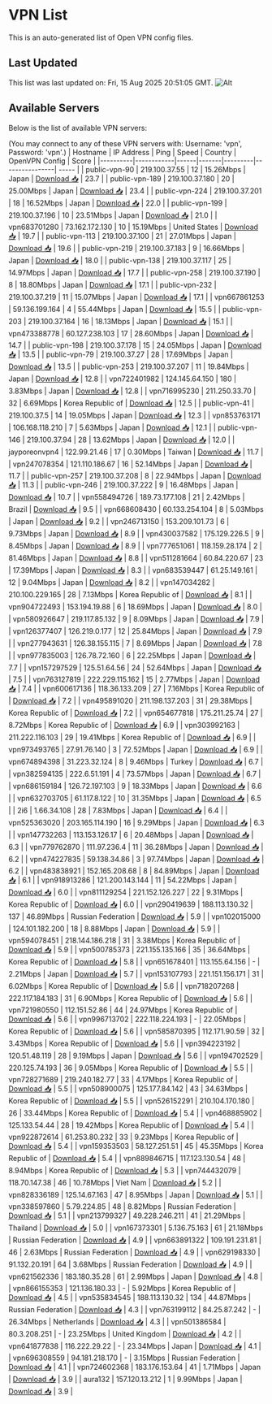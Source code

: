 # VPN List

This is an auto-generated list of Open VPN config files.

## Last Updated

This list was last updated on: Fri, 15 Aug 2025 20:51:05 GMT.
![Alt](https://repobeats.axiom.co/api/embed/186b98318ef1479477931607c1ad7d823f12451f.svg "Repobeats analytics image")

## Available Servers

Below is the list of available VPN servers:

(You may connect to any of these VPN servers with: Username: 'vpn', Password: 'vpn'.)
| Hostname | IP Address | Ping | Speed | Country | OpenVPN Config | Score |
|----------|------------|------|-------|---------|----------------| ----- |
| public-vpn-90 | 219.100.37.55 | 12 | 15.26Mbps | Japan | [Download 📥](./configs/server_0_JP.ovpn) | 23.7 |
| public-vpn-189 | 219.100.37.180 | 20 | 25.00Mbps | Japan | [Download 📥](./configs/server_1_JP.ovpn) | 23.4 |
| public-vpn-224 | 219.100.37.201 | 18 | 16.52Mbps | Japan | [Download 📥](./configs/server_2_JP.ovpn) | 22.0 |
| public-vpn-199 | 219.100.37.196 | 10 | 23.51Mbps | Japan | [Download 📥](./configs/server_3_JP.ovpn) | 21.0 |
| vpn683701280 | 73.162.172.130 | 10 | 15.19Mbps | United States | [Download 📥](./configs/server_4_US.ovpn) | 19.7 |
| public-vpn-113 | 219.100.37.100 | 21 | 27.01Mbps | Japan | [Download 📥](./configs/server_5_JP.ovpn) | 19.6 |
| public-vpn-219 | 219.100.37.183 | 9 | 16.66Mbps | Japan | [Download 📥](./configs/server_6_JP.ovpn) | 18.0 |
| public-vpn-138 | 219.100.37.117 | 25 | 14.97Mbps | Japan | [Download 📥](./configs/server_7_JP.ovpn) | 17.7 |
| public-vpn-258 | 219.100.37.190 | 8 | 18.80Mbps | Japan | [Download 📥](./configs/server_8_JP.ovpn) | 17.1 |
| public-vpn-232 | 219.100.37.219 | 11 | 15.07Mbps | Japan | [Download 📥](./configs/server_9_JP.ovpn) | 17.1 |
| vpn667861253 | 59.136.199.164 | 4 | 55.44Mbps | Japan | [Download 📥](./configs/server_10_JP.ovpn) | 15.5 |
| public-vpn-203 | 219.100.37.164 | 16 | 18.13Mbps | Japan | [Download 📥](./configs/server_11_JP.ovpn) | 15.1 |
| vpn473388778 | 60.127.238.103 | 17 | 28.60Mbps | Japan | [Download 📥](./configs/server_12_JP.ovpn) | 14.7 |
| public-vpn-198 | 219.100.37.178 | 15 | 24.05Mbps | Japan | [Download 📥](./configs/server_13_JP.ovpn) | 13.5 |
| public-vpn-79 | 219.100.37.27 | 28 | 17.69Mbps | Japan | [Download 📥](./configs/server_14_JP.ovpn) | 13.5 |
| public-vpn-253 | 219.100.37.207 | 11 | 19.84Mbps | Japan | [Download 📥](./configs/server_15_JP.ovpn) | 12.8 |
| vpn722401982 | 124.145.64.150 | 180 | 3.83Mbps | Japan | [Download 📥](./configs/server_16_JP.ovpn) | 12.8 |
| vpn716995230 | 211.250.33.70 | 32 | 6.69Mbps | Korea Republic of | [Download 📥](./configs/server_17_KR.ovpn) | 12.5 |
| public-vpn-41 | 219.100.37.5 | 14 | 19.05Mbps | Japan | [Download 📥](./configs/server_18_JP.ovpn) | 12.3 |
| vpn853763171 | 106.168.118.210 | 7 | 5.63Mbps | Japan | [Download 📥](./configs/server_19_JP.ovpn) | 12.1 |
| public-vpn-146 | 219.100.37.94 | 28 | 13.62Mbps | Japan | [Download 📥](./configs/server_20_JP.ovpn) | 12.0 |
| jayporeonvpn4 | 122.99.21.46 | 17 | 0.30Mbps | Taiwan | [Download 📥](./configs/server_21_TW.ovpn) | 11.7 |
| vpn247078354 | 121.110.186.67 | 16 | 52.14Mbps | Japan | [Download 📥](./configs/server_22_JP.ovpn) | 11.7 |
| public-vpn-257 | 219.100.37.208 | 8 | 22.94Mbps | Japan | [Download 📥](./configs/server_23_JP.ovpn) | 11.3 |
| public-vpn-246 | 219.100.37.222 | 9 | 16.48Mbps | Japan | [Download 📥](./configs/server_24_JP.ovpn) | 10.7 |
| vpn558494726 | 189.73.177.108 | 21 | 2.42Mbps | Brazil | [Download 📥](./configs/server_25_BR.ovpn) | 9.5 |
| vpn668608430 | 60.133.254.104 | 8 | 5.03Mbps | Japan | [Download 📥](./configs/server_26_JP.ovpn) | 9.2 |
| vpn246713150 | 153.209.101.73 | 6 | 9.73Mbps | Japan | [Download 📥](./configs/server_27_JP.ovpn) | 8.9 |
| vpn430037582 | 175.129.226.5 | 9 | 8.45Mbps | Japan | [Download 📥](./configs/server_28_JP.ovpn) | 8.9 |
| vpn777651061 | 118.159.28.174 | 2 | 81.46Mbps | Japan | [Download 📥](./configs/server_29_JP.ovpn) | 8.8 |
| vpn511281664 | 60.84.220.67 | 23 | 17.39Mbps | Japan | [Download 📥](./configs/server_30_JP.ovpn) | 8.3 |
| vpn683539447 | 61.25.149.161 | 12 | 9.04Mbps | Japan | [Download 📥](./configs/server_31_JP.ovpn) | 8.2 |
| vpn147034282 | 210.100.229.165 | 28 | 7.13Mbps | Korea Republic of | [Download 📥](./configs/server_32_KR.ovpn) | 8.1 |
| vpn904722493 | 153.194.19.88 | 6 | 18.69Mbps | Japan | [Download 📥](./configs/server_33_JP.ovpn) | 8.0 |
| vpn580926647 | 219.117.85.132 | 9 | 8.09Mbps | Japan | [Download 📥](./configs/server_34_JP.ovpn) | 7.9 |
| vpn126377407 | 126.219.0.177 | 12 | 25.84Mbps | Japan | [Download 📥](./configs/server_35_JP.ovpn) | 7.9 |
| vpn277943631 | 126.38.155.115 | 7 | 8.69Mbps | Japan | [Download 📥](./configs/server_36_JP.ovpn) | 7.8 |
| vpn977835003 | 126.78.72.160 | 6 | 22.25Mbps | Japan | [Download 📥](./configs/server_37_JP.ovpn) | 7.7 |
| vpn157297529 | 125.51.64.56 | 24 | 52.64Mbps | Japan | [Download 📥](./configs/server_38_JP.ovpn) | 7.5 |
| vpn763127819 | 222.229.115.162 | 15 | 2.77Mbps | Japan | [Download 📥](./configs/server_39_JP.ovpn) | 7.4 |
| vpn600617136 | 118.36.133.209 | 27 | 7.16Mbps | Korea Republic of | [Download 📥](./configs/server_40_KR.ovpn) | 7.2 |
| vpn495891020 | 211.198.137.203 | 31 | 29.38Mbps | Korea Republic of | [Download 📥](./configs/server_41_KR.ovpn) | 7.2 |
| vpn654677818 | 175.211.25.74 | 27 | 8.72Mbps | Korea Republic of | [Download 📥](./configs/server_42_KR.ovpn) | 6.9 |
| vpn303992163 | 211.222.116.103 | 29 | 19.41Mbps | Korea Republic of | [Download 📥](./configs/server_43_KR.ovpn) | 6.9 |
| vpn973493765 | 27.91.76.140 | 3 | 72.52Mbps | Japan | [Download 📥](./configs/server_44_JP.ovpn) | 6.9 |
| vpn674894398 | 31.223.32.124 | 8 | 9.46Mbps | Turkey | [Download 📥](./configs/server_45_TR.ovpn) | 6.7 |
| vpn382594135 | 222.6.51.191 | 4 | 73.57Mbps | Japan | [Download 📥](./configs/server_46_JP.ovpn) | 6.7 |
| vpn686159184 | 126.72.197.103 | 9 | 18.33Mbps | Japan | [Download 📥](./configs/server_47_JP.ovpn) | 6.6 |
| vpn632703705 | 61.117.8.122 | 10 | 31.35Mbps | Japan | [Download 📥](./configs/server_48_JP.ovpn) | 6.5 |
| 2i6 | 1.66.34.108 | 28 | 7.83Mbps | Japan | [Download 📥](./configs/server_49_JP.ovpn) | 6.4 |
| vpn525363020 | 203.165.114.190 | 16 | 9.29Mbps | Japan | [Download 📥](./configs/server_50_JP.ovpn) | 6.3 |
| vpn147732263 | 113.153.126.17 | 6 | 20.48Mbps | Japan | [Download 📥](./configs/server_51_JP.ovpn) | 6.3 |
| vpn779762870 | 111.97.236.4 | 11 | 36.28Mbps | Japan | [Download 📥](./configs/server_52_JP.ovpn) | 6.2 |
| vpn474227835 | 59.138.34.86 | 3 | 97.74Mbps | Japan | [Download 📥](./configs/server_53_JP.ovpn) | 6.2 |
| vpn483838921 | 152.165.208.68 | 8 | 84.89Mbps | Japan | [Download 📥](./configs/server_54_JP.ovpn) | 6.1 |
| vpn918913286 | 121.200.143.144 | 11 | 54.22Mbps | Japan | [Download 📥](./configs/server_55_JP.ovpn) | 6.0 |
| vpn811129254 | 221.152.126.227 | 22 | 9.31Mbps | Korea Republic of | [Download 📥](./configs/server_56_KR.ovpn) | 6.0 |
| vpn290419639 | 188.113.130.32 | 137 | 46.89Mbps | Russian Federation | [Download 📥](./configs/server_57_RU.ovpn) | 5.9 |
| vpn102015000 | 124.101.182.200 | 18 | 8.88Mbps | Japan | [Download 📥](./configs/server_58_JP.ovpn) | 5.9 |
| vpn594078451 | 218.144.186.218 | 31 | 3.38Mbps | Korea Republic of | [Download 📥](./configs/server_59_KR.ovpn) | 5.9 |
| vpn500785373 | 221.155.135.166 | 35 | 36.64Mbps | Korea Republic of | [Download 📥](./configs/server_60_KR.ovpn) | 5.8 |
| vpn651678401 | 113.155.64.156 | - | 2.21Mbps | Japan | [Download 📥](./configs/server_61_JP.ovpn) | 5.7 |
| vpn153107793 | 221.151.156.171 | 31 | 6.02Mbps | Korea Republic of | [Download 📥](./configs/server_62_KR.ovpn) | 5.6 |
| vpn718207268 | 222.117.184.183 | 31 | 6.90Mbps | Korea Republic of | [Download 📥](./configs/server_63_KR.ovpn) | 5.6 |
| vpn721980550 | 112.151.52.86 | 44 | 24.97Mbps | Korea Republic of | [Download 📥](./configs/server_64_KR.ovpn) | 5.6 |
| vpn996713702 | 222.118.224.193 | - | 22.05Mbps | Korea Republic of | [Download 📥](./configs/server_65_KR.ovpn) | 5.6 |
| vpn585870395 | 112.171.90.59 | 32 | 3.43Mbps | Korea Republic of | [Download 📥](./configs/server_66_KR.ovpn) | 5.6 |
| vpn394223192 | 120.51.48.119 | 28 | 9.19Mbps | Japan | [Download 📥](./configs/server_67_JP.ovpn) | 5.6 |
| vpn194702529 | 220.125.74.193 | 36 | 9.05Mbps | Korea Republic of | [Download 📥](./configs/server_68_KR.ovpn) | 5.5 |
| vpn728271689 | 219.240.182.77 | 33 | 4.17Mbps | Korea Republic of | [Download 📥](./configs/server_69_KR.ovpn) | 5.5 |
| vpn508900075 | 125.177.84.142 | 43 | 34.63Mbps | Korea Republic of | [Download 📥](./configs/server_70_KR.ovpn) | 5.5 |
| vpn526152291 | 210.104.170.180 | 26 | 33.44Mbps | Korea Republic of | [Download 📥](./configs/server_71_KR.ovpn) | 5.4 |
| vpn468885902 | 125.133.54.44 | 28 | 19.42Mbps | Korea Republic of | [Download 📥](./configs/server_72_KR.ovpn) | 5.4 |
| vpn922872614 | 61.253.80.232 | 33 | 9.23Mbps | Korea Republic of | [Download 📥](./configs/server_73_KR.ovpn) | 5.4 |
| vpn159353503 | 58.127.251.51 | 45 | 45.35Mbps | Korea Republic of | [Download 📥](./configs/server_74_KR.ovpn) | 5.4 |
| vpn889846715 | 117.123.130.54 | 48 | 8.94Mbps | Korea Republic of | [Download 📥](./configs/server_75_KR.ovpn) | 5.3 |
| vpn744432079 | 118.70.147.38 | 46 | 10.78Mbps | Viet Nam | [Download 📥](./configs/server_76_VN.ovpn) | 5.2 |
| vpn828336189 | 125.14.67.163 | 47 | 8.95Mbps | Japan | [Download 📥](./configs/server_77_JP.ovpn) | 5.1 |
| vpn338597860 | 5.79.224.85 | 48 | 8.82Mbps | Russian Federation | [Download 📥](./configs/server_78_RU.ovpn) | 5.1 |
| vpn213799327 | 49.228.246.211 | 41 | 21.29Mbps | Thailand | [Download 📥](./configs/server_79_TH.ovpn) | 5.0 |
| vpn167373301 | 5.136.75.163 | 61 | 21.18Mbps | Russian Federation | [Download 📥](./configs/server_80_RU.ovpn) | 4.9 |
| vpn663891322 | 109.191.231.81 | 46 | 2.63Mbps | Russian Federation | [Download 📥](./configs/server_81_RU.ovpn) | 4.9 |
| vpn629198330 | 91.132.20.191 | 64 | 3.68Mbps | Russian Federation | [Download 📥](./configs/server_82_RU.ovpn) | 4.9 |
| vpn621562336 | 183.180.35.28 | 61 | 2.99Mbps | Japan | [Download 📥](./configs/server_83_JP.ovpn) | 4.8 |
| vpn866155353 | 121.136.180.33 | - | 5.92Mbps | Korea Republic of | [Download 📥](./configs/server_84_KR.ovpn) | 4.5 |
| vpn535834545 | 188.113.130.32 | 134 | 44.87Mbps | Russian Federation | [Download 📥](./configs/server_85_RU.ovpn) | 4.3 |
| vpn763199112 | 84.25.87.242 | - | 26.34Mbps | Netherlands | [Download 📥](./configs/server_86_NL.ovpn) | 4.3 |
| vpn501386584 | 80.3.208.251 | - | 23.25Mbps | United Kingdom | [Download 📥](./configs/server_87_GB.ovpn) | 4.2 |
| vpn641877838 | 116.222.29.22 | - | 23.34Mbps | Japan | [Download 📥](./configs/server_88_JP.ovpn) | 4.1 |
| vpn696308559 | 94.181.218.170 | - | 3.15Mbps | Russian Federation | [Download 📥](./configs/server_89_RU.ovpn) | 4.1 |
| vpn724602368 | 183.176.153.64 | 41 | 1.71Mbps | Japan | [Download 📥](./configs/server_90_JP.ovpn) | 3.9 |
| aura132 | 157.120.13.212 | 1 | 9.99Mbps | Japan | [Download 📥](./configs/server_91_JP.ovpn) | 3.9 |
